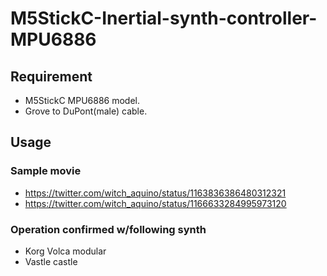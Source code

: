 # M5StickC-Inertial-synth-controller-MPU6886

## Requirement
- M5StickC MPU6886 model.
- Grove to DuPont(male) cable.

## Usage
### Sample movie
- https://twitter.com/witch_aquino/status/1163836386480312321
- https://twitter.com/witch_aquino/status/1166633284995973120

### Operation confirmed w/following synth
- Korg Volca modular
- Vastle castle


    
